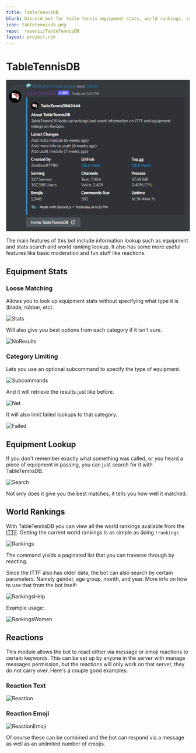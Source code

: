 ```yaml
---
title: TableTennisDB
blurb: Discord bot for table tennis equipment stats, world rankings, schedules and more!
icon: tabletennisdb.png
repo:  rauenzi/TableTennisDB
layout: project.njk
---
```


# TableTennisDB

<img src="/assets/projects/images/tabletennisdb.webp" alt="About TableTennisDB" />

The main features of this bot include information lookup such as equipment and stats search and world ranking lookup. It also has some more useful features like basic moderation and fun stuff like reactions.

## Equipment Stats

### Loose Matching

Allows you to look up equipment stats without specifying what type it is (blade, rubber, etc).

![Stats](https://i.zackrauen.com/emEqoM.png)

Will also give you best options from each category if it isn't sure.

![NoResults](https://i.zackrauen.com/yLfujM.png)

### Category Limiting

Lets you use an optional subcommand to specify the type of equipment.

![Subcommands](https://i.zackrauen.com/2n9DOF.png)

And it will retrieve the results just like before.

![Net](https://i.zackrauen.com/Zw4fVL.png)

It will also limit failed lookups to that category.

![Failed](https://i.zackrauen.com/Mi2h8Z.png)


## Equipment Lookup

If you don't remember exactly what something was called, or you heard a piece of equipment in passing, you can just search for it with TableTennisDB.

![Search](https://i.zackrauen.com/gwB8ai.png)

Not only does it give you the best matches, it tells you how well it matched.

## World Rankings

With TableTennisDB you can view all the world rankings available from the [ITTF](https://www.ittf.com/). Getting the current world rankings is as simple as doing `!rankings`

![Rankings](https://i.zackrauen.com/9B4DbT.png)

The command yields a paginated list that you can traverse through by reacting.

Since the ITTF also has older data, the bot can also search by certain parameters. Namely gender, age group, month, and year. More info on how to use that from the bot itself:

![RankingsHelp](https://i.zackrauen.com/fOXb7s.png)

Example usage:

![RankingsWomen](https://i.zackrauen.com/HPOt84.png)

## Reactions

This module allows the bot to react either via message or emoji reactions to certain keywords. This can be set up by anyone in the server with manage messages permission, but the reactions will only work on that server, they do not carry over. Here's a couple good examples:

### Reaction Text
![Reaction](https://i.zackrauen.com/dzGtT5.png)

### Reaction Emoji
![ReactionEmoji](https://i.zackrauen.com/KGC5Em.png)

Of course these can be combined and the bot can respond via a message as well as an unlimited number of emojis.